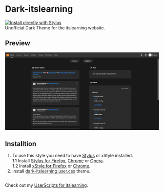 # Dark-itslearning 
[![Install directly with Stylus](https://img.shields.io/badge/Install%20directly%20with-Stylus-00adad.svg)](https://raw.githubusercontent.com/Drumber/Dark-itslearning/master/dark-itslearning.user.css)  
Unofficial Dark Theme for the itslearning website.

## Preview
![Preview of the Dark-itslearning theme](./images/Screenshot_Home.png)

## Installtion
1. To use this style you need to have [Stylus](https://add0n.com/stylus.html) or xStyle installed.  
  1.1 Install [Stylus for Firefox](https://addons.mozilla.org/en-US/firefox/addon/styl-us/), [Chrome](https://chrome.google.com/webstore/detail/stylus/clngdbkpkpeebahjckkjfobafhncgmne) or [Opera](https://addons.opera.com/en-gb/extensions/details/stylus/).  
  1.2 Install [xStyle for Firefox](https://addons.mozilla.org/firefox/addon/xstyle/) or [Chrome](https://chrome.google.com/webstore/detail/xstyle/hncgkmhphmncjohllpoleelnibpmccpj).
2. Install [dark-itslearning.user.css](https://raw.githubusercontent.com/Drumber/Dark-itslearning/master/dark-itslearning.user.css) theme.

##
Check out my [UserScripts for itslearning](https://github.com/Drumber/itslearning-UserScripts).
